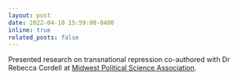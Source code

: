 ```yaml
---
layout: post
date: 2022-04-10 15:59:00-0400
inline: true
related_posts: false
---
```


Presented research on transnational repression co-authored with Dr Rebecca Cordell at [Midwest Political Science Association](https://www.mpsanet.org/conference/).
